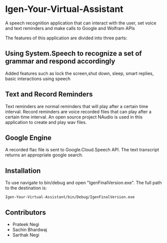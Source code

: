 # Igen-Your-Virtual-Assistant
A speech recognition application that can interact with the user, set voice and text reminders and make calls to Google and Wolfram APIs

The features of this application are divided into three parts:

## Using System.Speech to recognize a set of grammar and respond accordingly
   Added features such as lock the screen,shut down, sleep, smart replies, basic interactions using speech
   
## Text and Record Reminders
   Text reminders are normal reminders that will play after a certain time interval. 
   Record reminders are voice recorded files that can play after a certain time interval.
   An open source project NAudio is used in this application to create and play wav files.
   
## Google Engine
   A recorded flac file is sent to Google.Cloud.Speech API. The text transcript returns an appropriate google search. 
   
## Installation
   To use navigate to bin/debug and open "IgenFinalVersion.exe". The full path to the destination is: 
   
   ```
   Igen-Your-Virtual-Assistant/bin/Debug/IgenFinalVersion.exe
   ```
## Contributors
* Prateek Negi
* Sachin Bhardwaj
* Sarthak Negi
